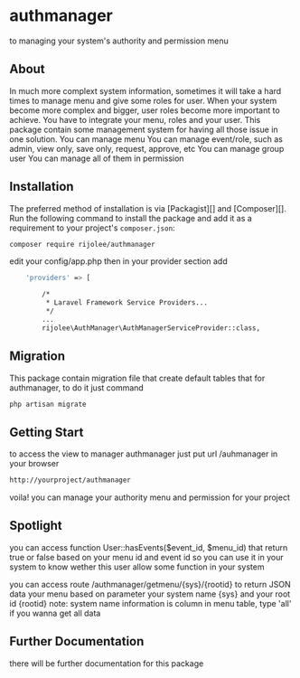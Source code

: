 # authmanager
to managing your system's authority and permission menu

## About
In much more complext system information, sometimes it will take a hard times to manage menu and give some roles for user. 
When your system become more complex and bigger, user roles become more important to achieve. You have to integrate your menu,
roles and your user. This package contain some management system for having all those issue in one solution.
You can manage menu
You can manage event/role, such as admin, view only, save only, request, approve, etc
You can manage group user
You can manage all of them in permission

## Installation
The preferred method of installation is via [Packagist][] and [Composer][]. Run the following command to install the package and add it as a requirement to your project's `composer.json`:

```bash
composer require rijolee/authmanager
```

edit your config/app.php
then in your provider section add
```bash
    'providers' => [

        /*
         * Laravel Framework Service Providers...
         */
        ...
        rijolee\AuthManager\AuthManagerServiceProvider::class,

```

## Migration
This package contain migration file that create default tables that for authmanager, to do it just command
```bash
php artisan migrate
```

## Getting Start
to access the view to manager authmanager just put url /auhmanager in your browser
```bash
http://yourproject/authmanager
```
voila! you can manage your authority menu and permission for your project

## Spotlight
you can access function User::hasEvents($event_id, $menu_id) that return true or false based on your menu id and event id 
so you can use it in your system to know wether this user allow some function in your system

you can access route /authmanager/getmenu/{sys}/{rootid}  to return JSON data your menu based on parameter your system name {sys}
and your root id {rootid}
note: system name information is column in menu table, type 'all' if you wanna get all data

## Further Documentation
there will be further documentation for this package




